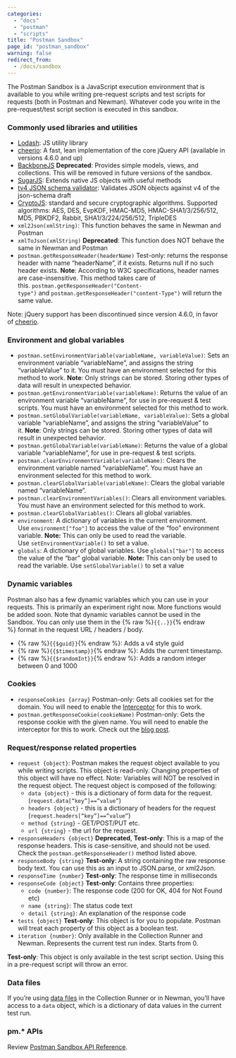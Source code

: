 ```yaml
---
categories:
  - "docs"
  - "postman"
  - "scripts"
title: "Postman Sandbox"
page_id: "postman_sandbox"
warning: false
redirect_from:
  - /docs/sandbox
---
```



The Postman Sandbox is a JavaScript execution environment that is available to you while writing pre-request scripts and test scripts for requests (both in Postman and Newman). Whatever code you write in the pre-request/test script section is executed in this sandbox.

### Commonly used libraries and utilities

*   [Lodash](https://lodash.com/): JS utility library
*   [cheerio](https://cheerio.js.org/): A fast, lean implementation of the core jQuery API (available in versions 4.6.0 and up)
*   [BackboneJS](http://backbonejs.org/) **Deprecated**: Provides simple models, views, and collections. This will be removed in future versions of the sandbox.
*   [SugarJS](http://sugarjs.com/): Extends native JS objects with useful methods
*   [tv4 JSON schema validator](https://github.com/geraintluff/tv4): Validates JSON objects against v4 of the json-schema draft
*   [CryptoJS](https://code.google.com/p/crypto-js/): standard and secure cryptographic algorithms. Supported algorithms: AES, DES, EvpKDF, HMAC-MD5, HMAC-SHA1/3/256/512, MD5, PBKDF2, Rabbit, SHA1/3/224/256/512, TripleDES
*   `xml2Json(xmlString)`: This function behaves the same in Newman and Postman
*   `xmlToJson(xmlString)` **Deprecated**: This function does NOT behave the same in Newman and Postman
*   `postman.getResponseHeader(headerName)` Test-only: returns the response header with name “headerName”, if it exists. Returns null if no such header exists. **Note**: According to W3C specifications, header names are case-insensitive. This method takes care of this. `postman.getResponseHeader("Content-type")` and `postman.getResponseHeader("content-Type")` will return the same value.

Note: jQuery support has been discontinued since version 4.6.0, in favor of [cheerio](https://cheerio.js.org/).

### Environment and global variables

*   `postman.setEnvironmentVariable(variableName, variableValue)`: Sets an environment variable “variableName”, and assigns the string “variableValue” to it. You must have an environment selected for this method to work. **Note**: Only strings can be stored. Storing other types of data will result in unexpected behavior.
*   `postman.getEnvironmentVariable(variableName)`: Returns the value of an environment variable “variableName”, for use in pre-request & test scripts. You must have an environment selected for this method to work.
*   `postman.setGlobalVariable(variableName, variableValue)`: Sets a global variable “variableName”, and assigns the string “variableValue” to it. **Note**: Only strings can be stored. Storing other types of data will result in unexpected behavior.
*   `postman.getGlobalVariable(variableName)`: Returns the value of a global variable “variableName”, for use in pre-request & test scripts.
*   `postman.clearEnvironmentVariable(variableName)`: Clears the environment variable named “variableName”. You must have an environment selected for this method to work.
*   `postman.clearGlobalVariable(variableName)`: Clears the global variable named “variableName”.
*   `postman.clearEnvironmentVariables()`: Clears all environment variables. You must have an environment selected for this method to work.
*   `postman.clearGlobalVariables()`: Clears all global variables.
*   `environment`: A dictionary of variables in the current environment. Use `environment["foo"]` to access the value of the “foo” environment variable. **Note:** This can only be used to read the variable. Use `setEnvironmentVariable()` to set a value.
*   `globals`: A dictionary of global variables. Use `globals["bar"]` to access the value of the “bar” global variable. **Note:** This can only be used to read the variable. Use `setGlobalVariable()` to set a value

### Dynamic variables

Postman also has a few dynamic variables which you can use in your requests. This is primarily an experiment right now. More functions would be added soon. Note that dynamic variables cannot be used in the Sandbox. You can only use them in the {% raw %}`{{..}}`{% endraw %} format in the request URL / headers / body.

*   {% raw %}`{{$guid}}`{% endraw %}: Adds a v4 style guid
*   {% raw %}`{{$timestamp}}`{% endraw %}: Adds the current timestamp.
*   {% raw %}`{{$randomInt}}`{% endraw %}: Adds a random integer between 0 and 1000

### Cookies

*   `responseCookies {array}` Postman-only: Gets all cookies set for the domain. You will need to enable the [Interceptor](/docs/postman/sending_api_requests/interceptor_extension) for this to work.
*   `postman.getResponseCookie(cookieName)` Postman-only: Gets the response cookie with the given name. You will need to enable the interceptor for this to work. Check out the [blog post](http://blog.getpostman.com/index.php/2014/11/28/using-the-interceptor-to-read-and-write-cookies/).

### Request/response related properties

*   `request {object}`: Postman makes the request object available to you while writing scripts. This object is read-only. Changing properties of this object will have no effect. Note: Variables will NOT be resolved in the request object. The request object is composed of the following:
    *   `data {object}` - this is a dictionary of form data for the request. (`request.data[“key”]==”value”`)
    *   `headers {object}` - this is a dictionary of headers for the request (`request.headers[“key”]==”value”`)
    *   `method {string}` - GET/POST/PUT etc.
    *   `url {string}` - the url for the request.
*   `responseHeaders {object}` **Deprecated**, **Test-only**: This is a map of the response headers. This is case-sensitive, and should not be used. Check the `postman.getResponseHeader()` method listed above.
*   `responseBody {string}` **Test-only**: A string containing the raw response body text. You can use this as an input to JSON.parse, or xml2Json.
*   `responseTime {number}` **Test-only**: The response time in milliseconds
*   `responseCode {object}` **Test-only**: Contains three properties:
    *   `code {number}`: The response code (200 for OK, 404 for Not Found etc)
    *   `name {string}`: The status code text
    *   `detail {string}`: An explanation of the response code
*   `tests {object}` **Test-only**: This object is for you to populate. Postman will treat each property of this object as a boolean test.
*   `iteration {number}`: Only available in the Collection Runner and Newman. Represents the current test run index. Starts from 0.

**Test-only**: This object is only available in the test script section. Using this in a pre-request script will throw an error.

### Data files

If you’re using [data files](http://blog.getpostman.com/index.php/2014/10/28/using-csv-and-json-files-in-the-postman-collection-runner/) in the Collection Runner or in Newman, you’ll have access to a `data` object, which is a dictionary of data values in the current test run.

### pm.* APIs

Review [Postman Sandbox API Reference](/docs/postman/scripts/postman_sandbox_api_reference).